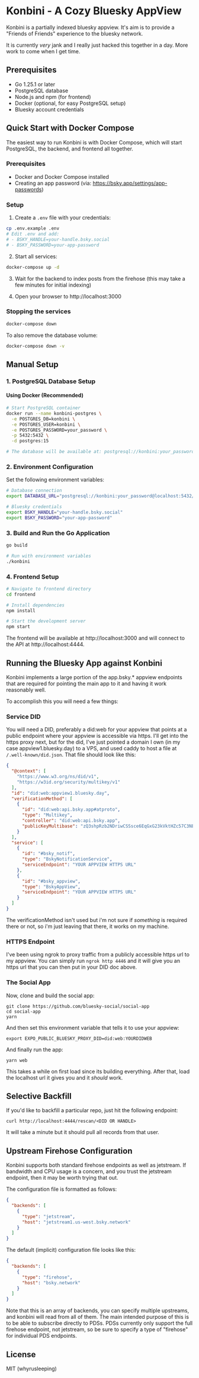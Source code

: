 # Konbini - A Cozy Bluesky AppView

Konbini is a partially indexed bluesky appview. It's aim is to provide a "Friends of Friends" experience to the bluesky network.

It is currently _very_ jank and I really just hacked this together in a day. More work to come when I get time.

## Prerequisites

- Go 1.25.1 or later
- PostgreSQL database
- Node.js and npm (for frontend)
- Docker (optional, for easy PostgreSQL setup)
- Bluesky account credentials

## Quick Start with Docker Compose

The easiest way to run Konbini is with Docker Compose, which will start PostgreSQL, the backend, and frontend all together.

### Prerequisites

- Docker and Docker Compose installed
- Creating an app password (via: https://bsky.app/settings/app-passwords)

### Setup

1. Create a `.env` file with your credentials:

```bash
cp .env.example .env
# Edit .env and add:
# - BSKY_HANDLE=your-handle.bsky.social
# - BSKY_PASSWORD=your-app-password
```

2. Start all services:

```bash
docker-compose up -d
```

3. Wait for the backend to index posts from the firehose (this may take a few minutes for initial indexing)

4. Open your browser to http://localhost:3000

### Stopping the services

```bash
docker-compose down
```

To also remove the database volume:

```bash
docker-compose down -v
```

## Manual Setup

### 1. PostgreSQL Database Setup

#### Using Docker (Recommended)

```bash
# Start PostgreSQL container
docker run --name konbini-postgres \
  -e POSTGRES_DB=konbini \
  -e POSTGRES_USER=konbini \
  -e POSTGRES_PASSWORD=your_password \
  -p 5432:5432 \
  -d postgres:15

# The database will be available at: postgresql://konbini:your_password@localhost:5432/konbini
```

### 2. Environment Configuration

Set the following environment variables:

```bash
# Database connection
export DATABASE_URL="postgresql://konbini:your_password@localhost:5432/konbini"

# Bluesky credentials
export BSKY_HANDLE="your-handle.bsky.social"
export BSKY_PASSWORD="your-app-password"
```

### 3. Build and Run the Go Application

```bash
go build

# Run with environment variables
./konbini
```

### 4. Frontend Setup

```bash
# Navigate to frontend directory
cd frontend

# Install dependencies
npm install

# Start the development server
npm start
```

The frontend will be available at http://localhost:3000 and will connect to the API at http://localhost:4444.

## Running the Bluesky App against Konbini

Konbini implements a large portion of the app.bsky.\* appview endpoints that
are required for pointing the main app to it and having it work reasonably
well.

To accomplish this you will need a few things:

### Service DID

You will need a DID, preferably a did:web for your appview that points at a
public endpoint where your appview is accessible via https.
I'll get into the https proxy next, but for the did, I've just pointed a domain
I own (in my case appview1.bluesky.day) to a VPS, and used caddy to host a file
at `/.well-known/did.json`.
That file should look like this:

```json
{
  "@context": [
    "https://www.w3.org/ns/did/v1",
    "https://w3id.org/security/multikey/v1"
  ],
  "id": "did:web:appview1.bluesky.day",
  "verificationMethod": [
    {
      "id": "did:web:api.bsky.app#atproto",
      "type": "Multikey",
      "controller": "did:web:api.bsky.app",
      "publicKeyMultibase": "zQ3shpRzb2NDriwCSSsce6EqGxG23kVktHZc57C3NEcuNy1jg"
    }
  ],
  "service": [
    {
      "id": "#bsky_notif",
      "type": "BskyNotificationService",
      "serviceEndpoint": "YOUR APPVIEW HTTPS URL"
    },
    {
      "id": "#bsky_appview",
      "type": "BskyAppView",
      "serviceEndpoint": "YOUR APPVIEW HTTPS URL"
    }
  ]
}
```

The verificationMethod isn't used but i'm not sure if _something_ is required
there or not, so i'm just leaving that there, it works on my machine.

### HTTPS Endpoint

I've been using ngrok to proxy traffic from a publicly accessible https url to my appview.
You can simply run `ngrok http 4446` and it will give you an https url that you
can then put in your DID doc above.

### The Social App

Now, clone and build the social app:

```
git clone https://github.com/bluesky-social/social-app
cd social-app
yarn
```

And then set this environment variable that tells it to use your appview:

```
export EXPO_PUBLIC_BLUESKY_PROXY_DID=did:web:YOURDIDWEB
```

And finally run the app:

```
yarn web
```

This takes a while on first load since its building everything.
After that, load the localhost url it gives you and it _should_ work.

## Selective Backfill

If you'd like to backfill a particular repo, just hit the following endpoint:

```
curl http://localhost:4444/rescan/<DID OR HANDLE>

```

It will take a minute but it should pull all records from that user.

## Upstream Firehose Configuration

Konbini supports both standard firehose endpoints as well as jetstream. If
bandwidth and CPU usage is a concern, and you trust the jetstream endpoint,
then it may be worth trying that out.

The configuration file is formatted as follows:

```json
{
  "backends": [
    {
      "type": "jetstream",
      "host": "jetstream1.us-west.bsky.network"
    }
  ]
}
```

The default (implicit) configuration file looks like this:

```json
{
  "backends": [
    {
      "type": "firehose",
      "host": "bsky.network"
    }
  ]
}
```

Note that this is an array of backends, you can specify multiple upstreams, and
konbini will read from all of them. The main intended purpose of this is to be
able to subscribe directly to PDSs. PDSs currently only support the full
firehose endpoint, not jetstream, so be sure to specify a type of "firehose"
for individual PDS endpoints.

## License

MIT (whyrusleeping)

```

```
